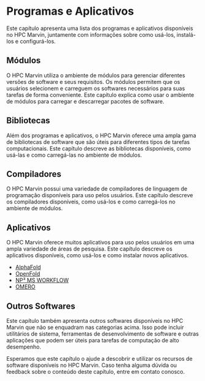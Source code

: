 # Programas e Aplicativos

Este capítulo apresenta uma lista dos programas e aplicativos disponíveis no HPC Marvin, juntamente com informações sobre como usá-los, instalá-los e configurá-los.

## Módulos

O HPC Marvin utiliza o ambiente de módulos para gerenciar diferentes versões de software e seus requisitos. Os módulos permitem que os usuários selecionem e carreguem os softwares necessários para suas tarefas de forma conveniente. Este capítulo explica como usar o ambiente de módulos para carregar e descarregar pacotes de software.

## Bibliotecas

Além dos programas e aplicativos, o HPC Marvin oferece uma ampla gama de bibliotecas de software que são úteis para diferentes tipos de tarefas computacionais. Este capítulo descreve as bibliotecas disponíveis, como usá-las e como carregá-las no ambiente de módulos.

## Compiladores

O HPC Marvin possui uma variedade de compiladores de linguagem de programação disponíveis para uso pelos usuários. Este capítulo descreve os compiladores disponíveis, como usá-los e como carregá-los no ambiente de módulos.

## Aplicativos

O HPC Marvin oferece muitos aplicativos para uso pelos usuários em uma ampla variedade de áreas de pesquisa. Este capítulo descreve os aplicativos disponíveis, como usá-los e como instalar novos aplicativos.

- [AlphaFold](./alphafold/index.html)
- [OpenFold](./openfold/index.html)
- [NP³ MS WORKFLOW](./np3_ms_workflow/index.html)
- [OMERO](./omero/index.html)

## Outros Softwares

Este capítulo também apresenta outros softwares disponíveis no HPC Marvin que não se enquadram nas categorias acima. Isso pode incluir utilitários de sistema, ferramentas de desenvolvimento de software e outras aplicações que podem ser úteis para tarefas de computação de alto desempenho.

Esperamos que este capítulo o ajude a descobrir e utilizar os recursos de software disponíveis no HPC Marvin. Caso tenha alguma dúvida ou feedback sobre o conteúdo deste capítulo, entre em contato conosco.
